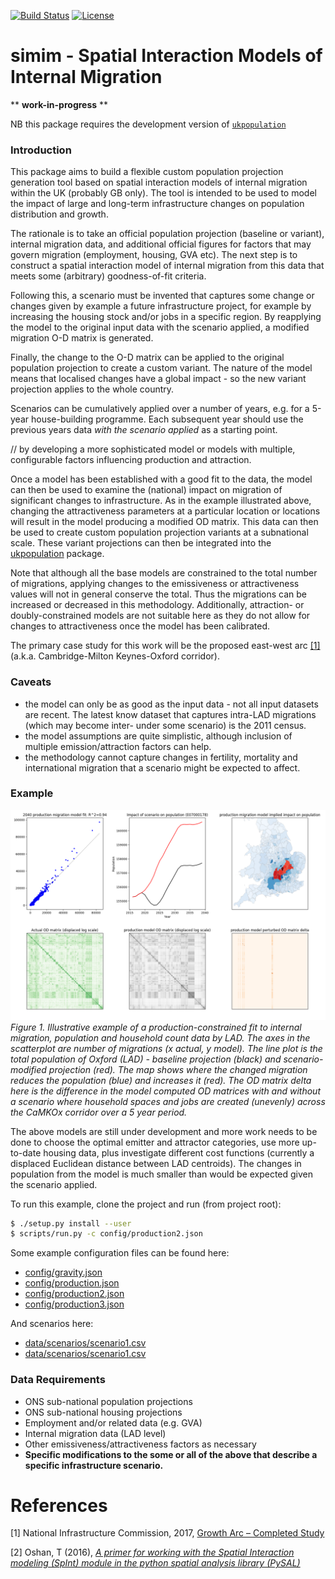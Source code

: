 [![Build Status](https://travis-ci.org/nismod/simim.png?branch=master)](https://travis-ci.org/nismod/simim) [![License](https://img.shields.io/github/license/mashape/apistatus.svg)](https://opensource.org/licenses/MIT)
# simim - Spatial Interaction Models of Internal Migration

** **work-in-progress** **

NB this package requires the development version of [`ukpopulation`](https://github.com/nismod/ukpopulation)

### Introduction

This package aims to build a flexible custom population projection generation tool based on spatial interaction models of internal migration within the UK (probably GB only). The tool is intended to be used to model the impact of large and long-term infrastructure changes on population distribution and growth.

The rationale is to take an official population projection (baseline or variant), internal migration data, and additional official figures for factors that may govern migration (employment, housing, GVA etc). The next step is to construct a spatial interaction model of internal migration from this data that meets some (arbitrary) goodness-of-fit criteria. 

Following this, a scenario must be invented that captures some change or changes given by example a future infrastructure project, for example by increasing the housing stock and/or jobs in a specific region. By reapplying the model to the original input data with the scenario applied, a modified migration O-D matrix is generated.

Finally, the change to the O-D matrix can be applied to the original population projection to create a custom variant. The nature of the model means that localised changes have a global impact - so the new variant projection applies to the whole country.

Scenarios can be cumulatively applied over a number of years, e.g. for a 5-year house-building programme. Each subsequent year should use the previous years data *with the scenario applied* as a starting point.

// by developing a more sophisticated model or models with multiple, configurable factors influencing production and attraction.

Once a model has been established with a good fit to the data, the model can then be used to examine the (national) impact on migration of significant changes to infrastructure. As in the example illustrated above, changing the attractiveness parameters at a particular location or locations will result in the model producing a modified OD matrix. This data can then be used to create custom population projection variants at a subnational scale. These variant projections can then be integrated into the [ukpopulation](https://github.com/nismod/ukpopulation) package.

Note that although all the base models are constrained to the total number of migrations, applying changes to the emissiveness or attractiveness values will not in general conserve the total. Thus the migrations can be increased or decreased in this methodology. Additionally, attraction- or doubly-constrained models are not suitable here as they do not allow for changes to attractiveness once the model has been calibrated.

The primary case study for this work will be the proposed east-west arc [[1]](#references) (a.k.a. Cambridge-Milton Keynes-Oxford corridor).

### Caveats
- the model can only be as good as the input data - not all input datasets are recent. The latest know dataset that captures intra-LAD migrations (which may become inter- under some scenario) is the 2011 census.  
- the model assumptions are quite simplistic, although inclusion of multiple emission/attraction factors can help.
- the methodology cannot capture changes in fertility, mortality and international migration that a scenario might be expected to affect.

### Example

![Example fits](doc/img/sim_basic.png)
_Figure 1. Illustrative example of a production-constrained fit to internal migration, population and household count data by LAD.  The axes in the scatterplot are number of migrations (x actual, y model). The line plot is the total population of Oxford (LAD) - baseline projection (black) and scenario-modified projection (red). The map shows where the changed migration reduces the population (blue) and increases it (red). The OD matrix delta here is the difference in the model computed OD matrices with and without a scenario where household spaces and jobs are created (unevenly) across the CaMKOx corridor over a 5 year period._

The above models are still under development and more work needs to be done to choose the optimal emitter and attractor categories, use more up-to-date housing data, plus investigate different cost functions (currently a displaced Euclidean distance between LAD centroids). The changes in population from the model is much smaller than would be expected given the scenario applied.

To run this example, clone the project and run (from project root):

```bash
$ ./setup.py install --user
$ scripts/run.py -c config/production2.json
```
Some example configuration files can be found here:
- [config/gravity.json](config/gravity.json)
- [config/production.json](config/production.json)
- [config/production2.json](config/production2.json)
- [config/production3.json](config/production3.json)

And scenarios here:
- [data/scenarios/scenario1.csv](data/scenarios/scenario1.csv)
- [data/scenarios/scenario1.csv](data/scenarios/scenario2.csv)

### Data Requirements
- ONS sub-national population projections
- ONS sub-national housing projections
- Employment and/or related data (e.g. GVA)
- Internal migration data (LAD level)
- Other emissiveness/attractiveness factors as necessary
- **Specific modifications to the some or all of the above that describe a specific infrastructure scenario.**

# References
[1] National Infrastructure Commission, 2017, [Growth Arc – Completed Study](https://www.nic.org.uk/our-work/growth-arc/)

[2] Oshan, T (2016), [_A primer for working with the Spatial Interaction modeling (SpInt) module in the python spatial analysis library (PySAL)_](http://openjournals.wu.ac.at/region/paper_175/175.html) 
